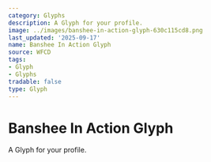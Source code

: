 ```yaml
---
category: Glyphs
description: A Glyph for your profile.
image: ../images/banshee-in-action-glyph-630c115cd8.png
last_updated: '2025-09-17'
name: Banshee In Action Glyph
source: WFCD
tags:
- Glyph
- Glyphs
tradable: false
type: Glyph
---
```


# Banshee In Action Glyph

A Glyph for your profile.

